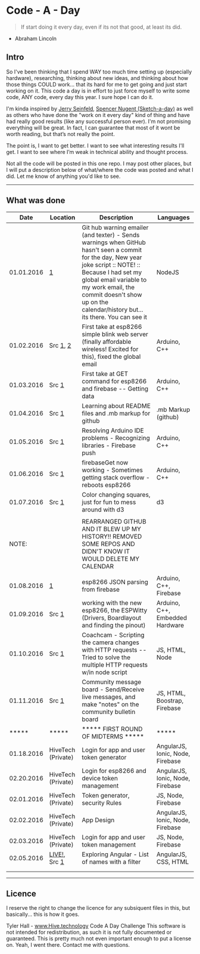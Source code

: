# Code - A - Day
> If start doing it every day, even if its not that good, at least its did.
- Abraham Lincoln

## Intro
So I've been thinking that I spend WAY too much time setting up (especially hardware), researching, thinking about new ideas, and thinking about how those things COULD work... that its hard for me to get going and just start working on it. This code a day is in effort to just force myself to write some code, ANY code, every day this year. I sure hope I can do it.

I'm kinda inspired by [Jerry Seinfeld](http://lifehacker.com/281626/jerry-seinfelds-productivity-secret), [Spencer Nugent (Sketch-a-day)](https://www.youtube.com/user/sketchadaydotcom) as well as others who have done the "work on it every day" kind of thing and have had really good results (like any successful person ever). I'm not promising everything will be great. In fact, I can guarantee that most of it wont be worth reading, but that’s not really the point.

The point is, I want to get better. I want to see what interesting results I'll get. I want to see where I’m weak in technical ability and thought process.

Not all the code will be posted in this one repo. I may post other places, but I will put a description below of what/where the code was posted and what I did. Let me know of anything you'd like to see.


-------------------------------------------------------------------------------
## What was done

| Date  		| Location 		| Description 	| Languages 	|
| ------------- | ------------- | ------------- | ------------- |
| 01.01.2016  	| [1](https://github.com/Koulwa/code-a-day/commit/5a58f9fb1414547346329c2bc8621324314a57a9)  | Git hub warning emailer (and texter) - Sends warnings when GitHub hasn't seen a commit for the day, New year joke script :: NOTE! :: Because I had set my global email variable to my work email, the commit doesn't show up on the calendar/history but... its there. You can see it | NodeJS  |
| 01.02.2016 	| Src [1](https://github.com/Koulwa/code-a-day/commit/252a6246f6e14f0ac74a0f4e41f736c750033f4c), [2](https://github.com/Koulwa/code-a-day/commit/015bf7674a7fe76dc3b2d8ef766a5365ebf085d2)  | First take at esp8266 simple blink web server (finally affordable wireless! Excited for this), fixed the global email  | Arduino, C++  |
| 01.03.2016  	| Src [1](https://github.com/Koulwa/code-a-day/commit/087ca753d66a080f989d966e0e2eefb81349347f) | First take at GET command for esp8266 and firebase -- Getting data 	| Arduino, C++ 	|
| 01.04.2016  	| Src [1](https://github.com/Koulwa/code-a-day/commit/1e6020a25c67077356f1ef261e331e0b255d9a26)		| Learning about README files and .mb markup for github 	| .mb Markup (github) |
| 01.05.2016  	| Src [1](https://github.com/Koulwa/code-a-day/commit/f327659d5b0d7edb95b21a51770f721b8565913e) 		| Resolving Arduino IDE problems - Recognizing libraries - Firebase push 	| Arduino, C++ |
| 01.06.2016  	| Src [1](https://github.com/Koulwa/code-a-day/commit/d639665dee97b4365faedd7d407dfdc87f364876) 		| firebaseGet now working - Sometimes getting stack overflow - reboots esp8266 	| Arduino, C++ |
| 01.07.2016  	| Src [1](https://github.com/Koulwa/code-a-day/blob/master/JS/d3/squares.html) 		| Color changing squares, just for fun to mess around with d3 	| d3 |
|   	|  		| 	|  |
| NOTE: |  	| REARRANGED GITHUB AND IT BLEW UP MY HISTORY!! REMOVED SOME REPOS AND DIDN'T KNOW IT WOULD DELETE MY CALENDAR 	|  |
|   	|  		| 	|  |
| 01.08.2016  	| [1](https://github.com/Koulwa/code-a-day/blob/master/IoT/esp8266/firebasePushGetBUILDJSON/firebasePushGetBUILDJSON.ino) 		| esp8266 JSON parsing from firebase	| Arduino, C++, Firebase |
| 01.09.2016  	| Src [1](https://github.com/Koulwa/code-a-day/blob/master/IoT/esp8266/colorPicker/colorPicker.ino)		| working with the new esp8266, the ESPWitty (Drivers, Boardlayout and finding the pinout)	| Arduino, C++, Embedded Hardware |
| 01.10.2016  	|  Src [1](https://github.com/Koulwa/code-a-day/blob/master/JS/CoachCam)		| Coachcam - Scripting the camera changes with HTTP requests -- Tried to solve the multiple HTTP requests w/in node script	| JS, HTML, Node |
| 01.11.2016  	|  Src [1](https://github.com/Koulwa/code-a-day/blob/master/firebase/experiment614)	| Community message board - Send/Receive live messages, and make "notes" on the community bulletin board	| JS, HTML, Boostrap, Firebase |
|   ***** 	|  	*****	| ***** FIRST ROUND OF MIDTERMS *****	| ***** |
|   01.18.2016	|  HiveTech (Private)	| Login for app and user token generator	| AngularJS, Ionic, Node, Firebase |
|   02.20.2016	|  HiveTech (Private)	| Login for esp8266 and device token management	| AngularJS, Ionic, Node, Firebase |
|   02.01.2016	|  HiveTech (Private)	| Token generator, security Rules	| JS, Node, Firebase |
|   02.02.2016	|  HiveTech (Private)	| App Design	| AngularJS, Ionic, Node, Firebase |
|   02.03.2016	|  HiveTech (Private)	| Login for app and user token management	| JS, Node, Firebase |
|   02.05.2016	|  [LIVE!](http://codepen.io/HiveTech/full/wMEVaX/), Src [1](https://github.com/Koulwa/code-a-day/blob/master/JS/angularListNames/index.html)		| Exploring Angular - List of names with a filter	| AngularJS, CSS, HTML |
|   	|  		| 	|  |
|   	|  		| 	|  |


-------------------------------------------------------------------------------
## Licence

I reserve the right to change the licence for any subsiquent files in this, but basically... this is how it goes.


Tyler Hall - www.Hive.technology
Code A Day Challenge
This software is not intended for redistribution, as such it is not fully
documented or guaranteed.
This is pretty much not even important enough to put a license on.
Yeah, I went there. Contact me with questions.
